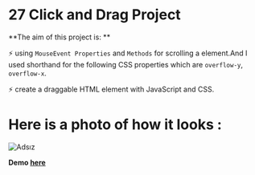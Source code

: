 # 27 Click and Drag Project 

**The aim of this project is: **

⚡️ using ```MouseEvent Properties``` and ```Methods``` for scrolling a element.And I used shorthand for the following CSS properties which are ```overflow-y```, ```overflow-x```.

⚡️ create a draggable HTML element with JavaScript and CSS.

# Here is a photo of how it looks :

![Adsız](https://user-images.githubusercontent.com/37474673/104508223-f5dbb880-55f8-11eb-8f09-ec8884fb66de.png)

**Demo [here](https://baydarn.github.io/JS-30/27%20Click%20and%20Drag/index.html)**

